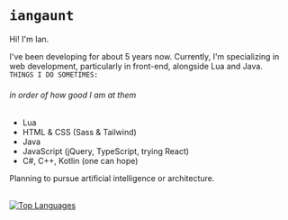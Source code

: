 # `iangaunt`

Hi! I'm Ian. 

I've been developing for about 5 years now. Currently, I'm specializing in web development, particularly in front-end, alongside Lua and Java. 
<br>`THINGS I DO SOMETIMES:` 
###### in order of how good I am at them
* Lua
* HTML & CSS (Sass & Tailwind)
* Java
* JavaScript (jQuery, TypeScript, trying React)
* C#, C++, Kotlin (one can hope)

Planning to pursue artificial intelligence or architecture. 

<br>[![Top Languages](https://github-readme-stats.vercel.app/api/top-langs/?username=iangaunt&theme=github_dark&layout=compact&hide=cmake,swift,objective-c,Vim+script,powershell&langs_count=8)](https://github.com/anuraghazra/github-readme-stats)
